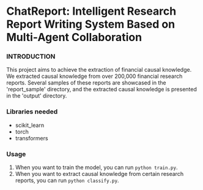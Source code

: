 # ChatReport: Intelligent Research Report Writing System Based on Multi-Agent Collaboration

### INTRODUCTION

This project aims to achieve the extraction of financial causal knowledge. We extracted causal knowledge from over 200,000 financial research reports. Several samples of these reports are showcased in the 'report_sample' directory, and the extracted causal knowledge is presented in the 'output' directory.

### Libraries needed

- scikit_learn
- torch
- transformers

### Usage

1. When you want to train the model, you can run  `python train.py`.
2. When you want to extract causal knowledge from certain research reports, you can run `python classify.py`.
